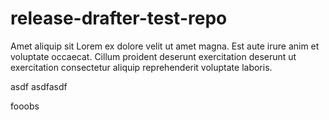 # release-drafter-test-repo

Amet aliquip sit Lorem ex dolore velit ut amet magna. Est aute irure anim et voluptate occaecat. Cillum proident deserunt exercitation deserunt ut exercitation consectetur aliquip reprehenderit voluptate laboris.

asdf
asdfasdf


fooobs
